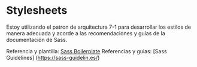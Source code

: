 # Stylesheets

Estoy utilizando el patron de arquitectura 7-1 para desarrollar los estilos de manera adecuada y acorde a las recomendaciones y guías de la documentación de Sass.

Referencia y plantilla: [Sass Boilerplate](https://github.com/KittyGiraudel/sass-boilerplate)
Referencias y guias: [Sass Guidelines] (https://sass-guidelin.es/)
